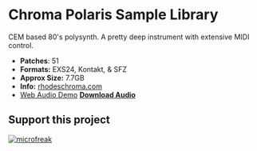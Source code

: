 
# Chroma Polaris Sample Library

CEM based 80's polysynth. A pretty deep instrument with extensive MIDI control.

-  **Patches**: 51
-   **Formats:** EXS24, Kontakt, & SFZ
-   **Approx Size:** 7.7GB
-   **Info:** [rhodeschroma.com](http://www.rhodeschroma.com/?id=polaris/)
- [Web Audio Demo](https://www.modularsamples.com/Demos/demos/chroma.html)
**[Download Audio](https://github.com/publicsamples/Fender-Chroma-Polaris/releases/tag/1.0)**


## **Support this project**

[
![microfreak](https://www.modularsamples.com/img/mf.png)
](https://www.modularsamples.com/artuira-microfreak-patch-collection/)

